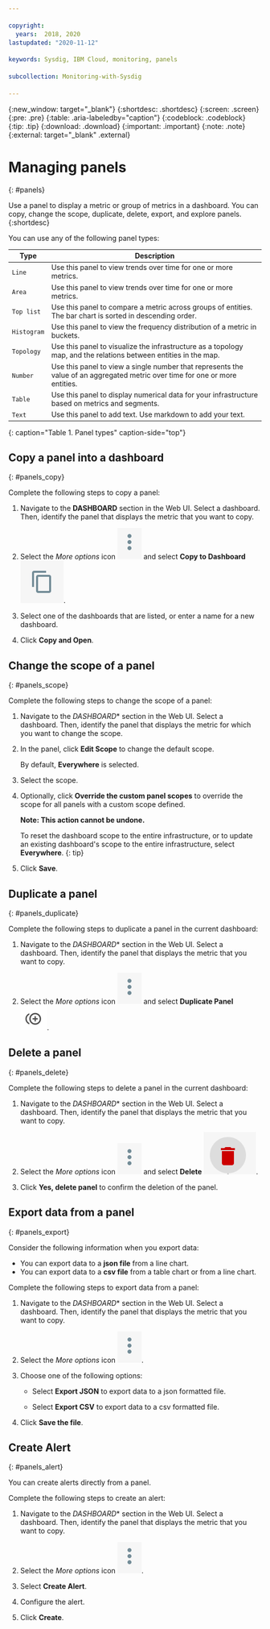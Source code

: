 ```yaml
---

copyright:
  years:  2018, 2020
lastupdated: "2020-11-12"

keywords: Sysdig, IBM Cloud, monitoring, panels

subcollection: Monitoring-with-Sysdig

---
```


{:new_window: target="_blank"}
{:shortdesc: .shortdesc}
{:screen: .screen}
{:pre: .pre}
{:table: .aria-labeledby="caption"}
{:codeblock: .codeblock}
{:tip: .tip}
{:download: .download}
{:important: .important}
{:note: .note}
{:external: target="_blank" .external}


# Managing panels
{: #panels}

Use a panel to display a metric or group of metrics in a dashboard. You can copy, change the scope, duplicate, delete, export, and explore panels.
{:shortdesc}

You can use any of the following panel types:

| Type | Description |
|------|-------------|
| `Line` | Use this panel to view trends over time for one or more metrics.  |
| `Area` | Use this panel to view trends over time for one or more metrics.  |
| `Top list` | Use this panel to compare a metric across groups of entities. The bar chart is sorted in descending order.  |
| `Histogram` | Use this panel to view the frequency distribution of a metric in buckets.  |
| `Topology` | Use this panel to visualize the infrastructure as a topology map, and the relations between entities in the map.  |
| `Number` | Use this panel to view a single number that represents the value of an aggregated metric over time for one or more entities.  |
| `Table` | Use this panel to display numerical data for your infrastructure based on metrics and segments.  |
| `Text` | Use this panel to add text. Use markdown to add your text.  |
{: caption="Table 1. Panel types" caption-side="top"} 



## Copy a panel into a dashboard
{: #panels_copy}

Complete the following steps to copy a panel:

1. Navigate to the **DASHBOARD** section in the Web UI. Select a dashboard. Then, identify the panel that displays the metric that you want to copy.

2. Select the *More options* icon ![Three dots icon](images/actions.png) and select **Copy to Dashboard** ![Copy to Dashboard icon](images/copy.png).

3. Select one of the dashboards that are listed, or enter a name for a new dashboard. 

4. Click **Copy and Open**.



## Change the scope of a panel
{: #panels_scope}

Complete the following steps to change the scope of a panel:

1. Navigate to the *DASHBOARD** section in the Web UI. Select a dashboard. Then, identify the panel that displays the metric for which you want to change the scope.

2. In the panel, click **Edit Scope** to change the default scope. 

    By default, **Everywhere** is selected.
    
3. Select the scope. 

4. Optionally, click **Override the custom panel scopes** to override the scope for all panels with a custom scope defined. 

    **Note: This action cannot be undone.** 

    To reset the dashboard scope to the entire infrastructure, or to update an existing dashboard's scope to the entire infrastructure, select **Everywhere**.
    {: tip}

5. Click **Save**.



## Duplicate a panel
{: #panels_duplicate}

Complete the following steps to duplicate a panel in the current dashboard:

1. Navigate to the *DASHBOARD** section in the Web UI. Select a dashboard. Then, identify the panel that displays the metric that you want to copy.

2. Select the *More options* icon ![Three dots icon](images/actions.png) and select **Duplicate Panel** ![Duplicate Panel icon](images/duplicate.png).


## Delete a panel
{: #panels_delete}

Complete the following steps to delete a panel in the current dashboard:

1. Navigate to the *DASHBOARD** section in the Web UI. Select a dashboard. Then, identify the panel that displays the metric that you want to copy.

2. Select the *More options* icon ![Three dots icon](images/actions.png) and select **Delete** ![Delete icon](images/delete.png).

3. Click **Yes, delete panel** to confirm the deletion of the panel.



## Export data from a panel
{: #panels_export}

Consider the following information when you export data:

* You can export data to a **json file** from a line chart.
* You can export data to a **csv file** from a table chart or from a line chart.

Complete the following steps to export data from a panel:

1. Navigate to the *DASHBOARD** section in the Web UI. Select a dashboard. Then, identify the panel that displays the metric that you want to copy.

2. Select the *More options* icon ![Three dots icon](images/actions.png).

3. Choose one of the following options:

    * Select **Export JSON** to export data to a json formatted file.

    * Select **Export CSV** to export data to a csv formatted file.

4. Click **Save the file**.




## Create Alert
{: #panels_alert}

You can create alerts directly from a panel.

Complete the following steps to create an alert:

1. Navigate to the *DASHBOARD** section in the Web UI. Select a dashboard. Then, identify the panel that displays the metric that you want to copy.

2. Select the *More options* icon ![Three dots icon](images/actions.png).

3. Select **Create Alert**.

4. Configure the alert.

5. Click **Create**.


